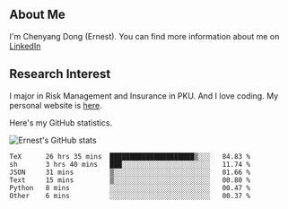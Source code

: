 ## About Me

I'm Chenyang Dong (Ernest). You can find more information about me on [LinkedIn](https://www.linkedin.com/in/%E6%99%A8%E9%98%B3-%E8%91%A3-918ab41b4/)

## Research Interest

I major in Risk Management and Insurance in PKU. And I love coding. My personal website is [here](https://ernestdong.github.io).

Here's my GitHub statistics.

![Ernest's GitHub stats](https://github-readme-stats.vercel.app/api?username=ErnestDong&show_icons=true?count_private=true)

<!--START_SECTION:waka-->

```text
TeX      26 hrs 35 mins  █████████████████████▒░░░   84.83 %
sh       3 hrs 40 mins   ███░░░░░░░░░░░░░░░░░░░░░░   11.74 %
JSON     31 mins         ▒░░░░░░░░░░░░░░░░░░░░░░░░   01.66 %
Text     15 mins         ▒░░░░░░░░░░░░░░░░░░░░░░░░   00.80 %
Python   8 mins          ░░░░░░░░░░░░░░░░░░░░░░░░░   00.47 %
Other    6 mins          ░░░░░░░░░░░░░░░░░░░░░░░░░   00.37 %
```

<!--END_SECTION:waka-->

